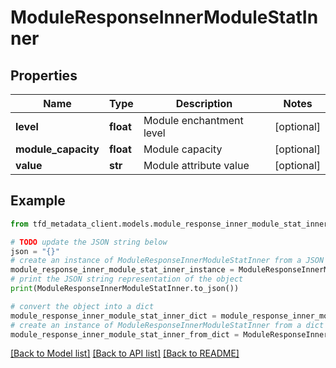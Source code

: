 # ModuleResponseInnerModuleStatInner


## Properties

Name | Type | Description | Notes
------------ | ------------- | ------------- | -------------
**level** | **float** | Module enchantment level | [optional] 
**module_capacity** | **float** | Module capacity | [optional] 
**value** | **str** | Module attribute value | [optional] 

## Example

```python
from tfd_metadata_client.models.module_response_inner_module_stat_inner import ModuleResponseInnerModuleStatInner

# TODO update the JSON string below
json = "{}"
# create an instance of ModuleResponseInnerModuleStatInner from a JSON string
module_response_inner_module_stat_inner_instance = ModuleResponseInnerModuleStatInner.from_json(json)
# print the JSON string representation of the object
print(ModuleResponseInnerModuleStatInner.to_json())

# convert the object into a dict
module_response_inner_module_stat_inner_dict = module_response_inner_module_stat_inner_instance.to_dict()
# create an instance of ModuleResponseInnerModuleStatInner from a dict
module_response_inner_module_stat_inner_from_dict = ModuleResponseInnerModuleStatInner.from_dict(module_response_inner_module_stat_inner_dict)
```
[[Back to Model list]](../README.md#documentation-for-models) [[Back to API list]](../README.md#documentation-for-api-endpoints) [[Back to README]](../README.md)


